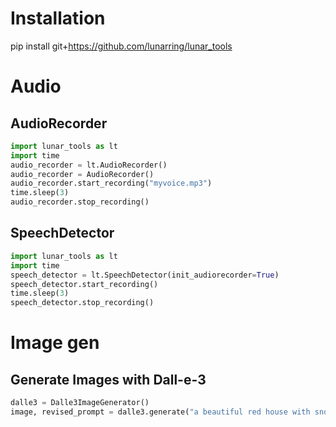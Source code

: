 # Installation
pip install git+https://github.com/lunarring/lunar_tools

# Audio
## AudioRecorder
```python
import lunar_tools as lt
import time
audio_recorder = lt.AudioRecorder()
audio_recorder = AudioRecorder()
audio_recorder.start_recording("myvoice.mp3")
time.sleep(3)
audio_recorder.stop_recording()
```

## SpeechDetector
```python
import lunar_tools as lt
import time
speech_detector = lt.SpeechDetector(init_audiorecorder=True)
speech_detector.start_recording()
time.sleep(3)
speech_detector.stop_recording()
```

# Image gen
## Generate Images with Dall-e-3
```python
dalle3 = Dalle3ImageGenerator()
image, revised_prompt = dalle3.generate("a beautiful red house with snow on the roof, a chimney with smoke")
```

